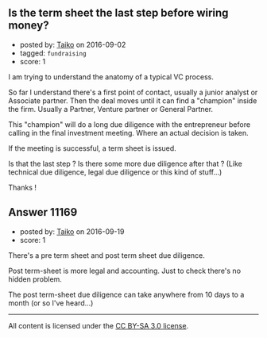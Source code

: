 ## Is the term sheet the last step before wiring money?

- posted by: [Taiko](https://stackexchange.com/users/334941/taiko) on 2016-09-02
- tagged: `fundraising`
- score: 1

<p>I am trying to understand the anatomy of a typical VC process.</p>

<p>So far I understand there's a first point of contact, usually a junior analyst or Associate partner. Then the deal moves until it can find a "champion" inside the firm. Usually a Partner, Venture partner or General Partner.</p>

<p>This "champion" will do a long due diligence with the entrepreneur before calling in the final investment meeting. Where an actual decision is taken.</p>

<p>If the meeting is successful, a term sheet is issued.</p>

<p>Is that the last step ? Is there some more due diligence after that ? (Like technical due diligence, legal due diligence or this kind of stuff...)</p>

<p>Thanks !</p>



## Answer 11169

- posted by: [Taiko](https://stackexchange.com/users/334941/taiko) on 2016-09-19
- score: 1

<p>There's a pre term sheet and post term sheet due diligence.</p>

<p>Post term-sheet is more legal and accounting. Just to check there's no hidden problem.</p>

<p>The post term-sheet due diligence can take anywhere from 10 days to a month (or so I've heard...)</p>




---

All content is licensed under the [CC BY-SA 3.0 license](https://creativecommons.org/licenses/by-sa/3.0/).
